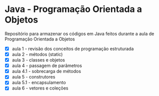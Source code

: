 # Java - Programação Orientada a Objetos
<p>Repositório para armazenar os códigos em Java feitos durante a aula de Programação Orientada a Objetos</p>

- [x] aula 1 - revisão dos conceitos de programação estruturada
- [x] aula 2 - métodos (static)
- [x] aula 3 - classes e objetos
- [x] aula 4 - passagem de parâmetros
- [x] aula 4.1 - sobrecarga de métodos
- [x] aula 5 - construtores
- [x] aula 5.1 - encapsulamento 
- [x] aula 6 - vetores e coleções 
